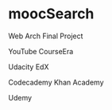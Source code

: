 # moocSearch
Web Arch Final Project

YouTube
CourseEra

Udacity
EdX

Codecademy
Khan Academy

Udemy
